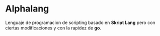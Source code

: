 # Alphalang
Lenguaje de programacion de scripting basado en **Skript Lang** pero con ciertas modificaciones y con la rapidez de **go**.
